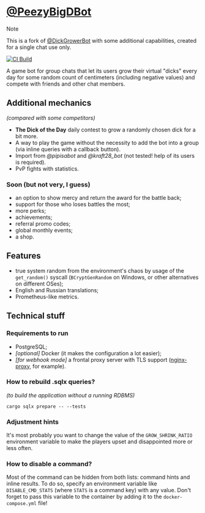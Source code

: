 [@PeezyBigDBot](https://t.me/PeezyBigDBot)
==========================================

> [!NOTE]
> This is a fork of [@DickGrowerBot](https://github.com/kozalosev/DickGrowerBot) with some additional capabilities, created for a single chat use only.

[![CI Build](https://github.com/kozalosev/DickGrowerBot/actions/workflows/ci-build.yaml/badge.svg?branch=main&event=push)](https://github.com/kozalosev/DickGrowerBot/actions/workflows/ci-build.yaml)

A game bot for group chats that let its users grow their virtual "dicks" every day for some random count of centimeters (including negative values) and compete with friends and other chat members.

Additional mechanics
--------------------
_(compared with some competitors)_

* **The Dick of the Day** daily contest to grow a randomly chosen dick for a bit more.
* A way to play the game without the necessity to add the bot into a group (via inline queries with a callback button).
* Import from _@pipisabot_ and _@kraft28_bot_ (not tested! help of its users is required).
* PvP fights with statistics.

### Soon (but not very, I guess)
* an option to show mercy and return the award for the battle back;
* support for those who loses battles the most;
* more perks;
* achievements;
* referral promo codes;
* global monthly events;
* a shop.

Features
--------
* true system random from the environment's chaos by usage of the `get_random()` syscall (`BCryptGenRandom` on Windows, or other alternatives on different OSes);
* English and Russian translations;
* Prometheus-like metrics.

Technical stuff
---------------

### Requirements to run
* PostgreSQL;
* _\[optional]_ Docker (it makes the configuration a lot easier);
* _\[for webhook mode]_ a frontal proxy server with TLS support ([nginx-proxy](https://github.com/nginx-proxy/nginx-proxy), for example).

### How to rebuild .sqlx queries?
_(to build the application without a running RDBMS)_

```shell
cargo sqlx prepare -- --tests
```

### Adjustment hints

It's most probably you want to change the value of the `GROW_SHRINK_RATIO` environment variable to make the players upset and disappointed more or less often.

### How to disable a command?

Most of the command can be hidden from both lists: command hints and inline results. To do so, specify an environment variable like `DISABLE_CMD_STATS` (where `STATS` is a command key) with any value.
Don't forget to pass this variable to the container by adding it to the `docker-compose.yml` file!
